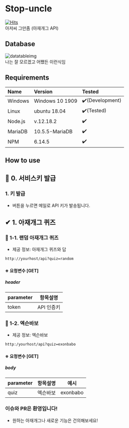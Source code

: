 # Stop-uncle
[![Hits](https://hits.seeyoufarm.com/api/count/incr/badge.svg?url=https%3A%2F%2Fgithub.com%2FTeam-WAVE-x%2FStop-uncle&count_bg=%23344C74&title_bg=%23555555&icon=&icon_color=%23E7E7E7&title=%EB%B0%A9%EB%AC%B8&edge_flat=false)](https://hits.seeyoufarm.com) <br>
아저씨 그만좀 (아재개그 API) <br>

## Database
![datatableimg](https://cdn.discordapp.com/attachments/620101634453667841/765196909794689024/1.PNG) <br>
나는 잘 모르겠고 어쨌든 이런식임

## Requirements
|Name|Version|Tested|
|:---|:---|:---|
|Windows|Windows 10 1909|✔️(Development)|
|Linux|ubuntu 18.04 |✔️(Tested)|
|Node.js|v.12.18.2|✔️|
|MariaDB|10.5.5-MariaDB|✔️|
|NPM|6.14.5|✔️|

## How to use
## 🔐 0. 서비스키 발급
### 1. 키 발급
- 버튼을 누르면 메일로 API 키가 발송됩니다.

## ✔ 1. 아재개그 퀴즈
 ### 📙 1-1. 랜덤 아재개그 퀴즈
  - 제공 정보: 아재개그 퀴즈와 답
 
```html
http://yourhost/api?quiz=random
```
#### ※ 요청변수 [GET]
##### header
|parameter|항목설명|
|---|---|
|token|API 인증키|

 ### 📙 1-2. 엑슨바보
  - 제공 정보: 엑슨바보
 
```html
http:/yourhost/api?quiz=exonbabo
```
#### ※ 요청변수 [GET]
##### body
|parameter|항목설명|예시|
|---|---|---|
|quiz|엑슨바보|exonbabo|

### 이슈와 PR은 환영입니다!
- 원하는 아재개그나 새로운 기능은 건의해보세요!
